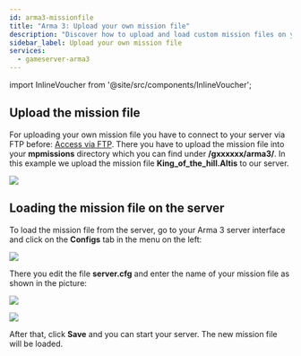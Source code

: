 ```yaml
---
id: arma3-missionfile
title: "Arma 3: Upload your own mission file"
description: "Discover how to upload and load custom mission files on your Arma 3 server for a personalized gaming experience → Learn more now"
sidebar_label: Upload your own mission file
services:
  - gameserver-arma3
---
```


import InlineVoucher from '@site/src/components/InlineVoucher';

## Upload the mission file

For uploading your own mission file you have to connect to your server via FTP before: [Access via FTP](gameserver-ftpaccess.md).
There you have to upload the mission file into your **mpmissions** directory which you can find under **/gxxxxxx/arma3/**.
In this example we upload the mission file **King_of_the_hill.Altis** to our server.

![](https://screensaver01.zap-hosting.com/index.php/s/jkfK9X48qj2e7Pn/preview)

<InlineVoucher />

## Loading the mission file on the server

To load the mission file from the server, go to your Arma 3 server interface and click on the **Configs** tab in the menu on the left:

![](https://screensaver01.zap-hosting.com/index.php/s/PD98ATq8xHdjy8Q/preview)

There you edit the file **server.cfg** and enter the name of your mission file as shown in the picture: 

![](https://screensaver01.zap-hosting.com/index.php/s/aG7QESxyTNpATsG/preview)

![](https://screensaver01.zap-hosting.com/index.php/s/6TZ7mc578pcHpbF/preview)

After that, click **Save** and you can start your server. The new mission file will be loaded.

<InlineVoucher />
